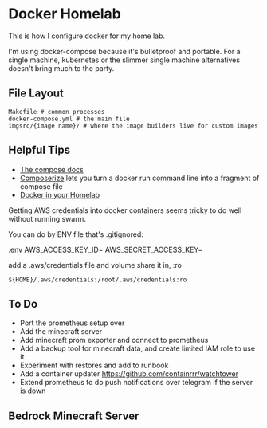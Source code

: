 # Docker Homelab

This is how I configure docker for my home lab.

I'm using docker-compose because it's bulletproof and portable. For a single machine, kubernetes or the slimmer single machine alternatives doesn't bring much to the party.

## File Layout

```
Makefile # common processes
docker-compose.yml # the main file
imgsrc/{image name}/ # where the image builders live for custom images
```

## Helpful Tips

* [The compose docs](https://docs.docker.com/compose/)
* [Composerize](https://www.composerize.com) lets you turn a docker run command line into a fragment of compose file
* [Docker in your Homelab](https://borked.io/2019/02/13/docker-in-your-homelab.html)

Getting AWS credentials into docker containers seems tricky to do well without running swarm.

You can do by ENV file that's .gitignored:

.env
AWS_ACCESS_KEY_ID=
AWS_SECRET_ACCESS_KEY=

add a .aws/credentials file and volume share it in, :ro

```
${HOME}/.aws/credentials:/root/.aws/credentials:ro
```

## To Do

* Port the prometheus setup over
* Add the minecraft server
* Add minecraft prom exporter and connect to prometheus
* Add a backup tool for minecraft data, and create limited IAM role to use it
* Experiment with restores and add to runbook
* Add a container updater https://github.com/containrrr/watchtower
* Extend prometheus to do push notifications over telegram if the server is down

## Bedrock Minecraft Server
